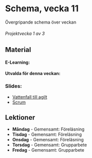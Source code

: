# Schema, vecka 11
Övergripande schema över veckan

###### Projektvecka 1 av 3

## Material
#### E-Learning:
#### Utvalda för denna veckan:

### Slides:
* [Vattenfall till agilt](https://docs.google.com/presentation/d/11ybBOaJTrPXg03hN3hEKWSlKYI3guyPE683WDgViUD0/edit?usp=sharing)
* [Scrum](https://docs.google.com/presentation/d/12A0-CyqawSL3fmc_Y4ZMHb7kygKS4Xb79mYzwGbcaQM/edit?usp=sharing)

## Lektioner
* **Måndag** - Gemensamt: Föreläsning
* **Tisdag** - Gemensamt: Föreläsning
* **Onsdag** - Gemensamt: Föreläsning
* **Torsdag** - Gemensamt: Grupparbete
* **Fredag** - Gemensamt: Grupparbete
